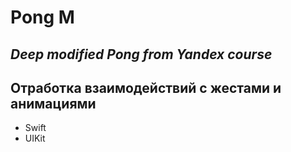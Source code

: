 # Pong M
## _Deep modified Pong from Yandex course_

## Отработка взаимодействий с жестами и анимациями 

- Swift
- UIKit
